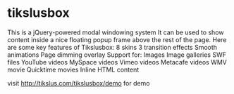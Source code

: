 tikslusbox
==========

This is a jQuery-powered modal windowing system
It can be used to show content inside a nice floating popup frame above the rest of the page.
Here are some key features of Tikslusbox:
8 skins
3 transition effects
Smooth animations
Page dimming overlay
Support for:
Images
Image galleries
SWF files
YouTube videos
MySpace videos
Vimeo videos
Metacafe videos
WMV movie
Quicktime movies
Inline HTML content


visit http://tikslus.com/tikslusbox/demo for demo
